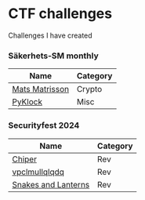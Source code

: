 # CTF challenges
Challenges I have created

### Säkerhets-SM monthly
| Name           | Category |
|----------------|----------|
| [Mats Matrisson](./mats_matrisson/) | Crypto   |
| [PyKlock](./pyklock/)        | Misc     |

### Securityfest 2024
| Name                | Category |
|---------------------|----------|
| [Chiper](./chiper/)              | Rev      |
| [vpclmullqlqdq](./vpclmullqlqdq/)       | Rev      |
| [Snakes and Lanterns](./snakes_and_lanterns/) | Rev      |